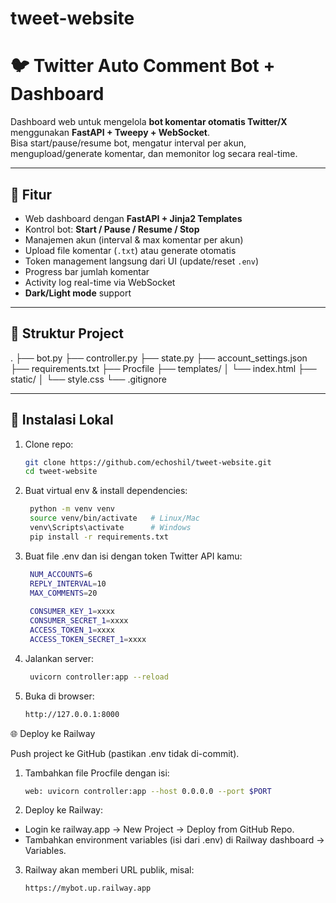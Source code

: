 # tweet-website

# 🐦 Twitter Auto Comment Bot + Dashboard

Dashboard web untuk mengelola **bot komentar otomatis Twitter/X** menggunakan **FastAPI + Tweepy + WebSocket**.  
Bisa start/pause/resume bot, mengatur interval per akun, mengupload/generate komentar, dan memonitor log secara real-time.  

---

## 🚀 Fitur
- Web dashboard dengan **FastAPI + Jinja2 Templates**
- Kontrol bot: **Start / Pause / Resume / Stop**
- Manajemen akun (interval & max komentar per akun)
- Upload file komentar (`.txt`) atau generate otomatis
- Token management langsung dari UI (update/reset `.env`)
- Progress bar jumlah komentar
- Activity log real-time via WebSocket
- **Dark/Light mode** support  

---

## 📂 Struktur Project
   .
├── bot.py
├── controller.py
├── state.py
├── account_settings.json
├── requirements.txt
├── Procfile
├── templates/
│   └── index.html
├── static/
│   └── style.css
└── .gitignore

---

## 🔧 Instalasi Lokal
1. Clone repo:
   ```bash
   git clone https://github.com/echoshil/tweet-website.git
   cd tweet-website
2. Buat virtual env & install dependencies:
   ```bash
    python -m venv venv
    source venv/bin/activate   # Linux/Mac
    venv\Scripts\activate      # Windows
    pip install -r requirements.txt

3. Buat file .env dan isi dengan token Twitter API kamu:
   ```bash
    NUM_ACCOUNTS=6
    REPLY_INTERVAL=10
    MAX_COMMENTS=20
    
    CONSUMER_KEY_1=xxxx
    CONSUMER_SECRET_1=xxxx
    ACCESS_TOKEN_1=xxxx
    ACCESS_TOKEN_SECRET_1=xxxx

4. Jalankan server:
   ```bash
    uvicorn controller:app --reload

6. Buka di browser:
   ```bash
   http://127.0.0.1:8000

🌐 Deploy ke Railway

Push project ke GitHub (pastikan .env tidak di-commit).

1. Tambahkan file Procfile dengan isi:
   ```bash
   web: uvicorn controller:app --host 0.0.0.0 --port $PORT

2. Deploy ke Railway:
- Login ke railway.app → New Project → Deploy from GitHub Repo.
- Tambahkan environment variables (isi dari .env) di Railway dashboard → Variables.

3. Railway akan memberi URL publik, misal:
   ```bash
   https://mybot.up.railway.app

